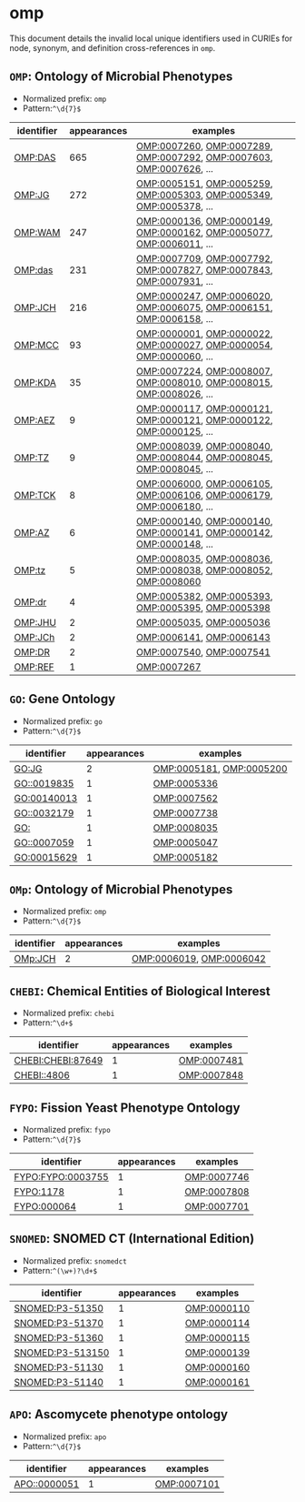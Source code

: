 # omp

This document details the invalid local unique identifiers used in CURIEs
for node, synonym, and definition cross-references in `omp`.


## `OMP`: Ontology of Microbial Phenotypes

- Normalized prefix: `omp`
- Pattern:`^\d{7}$`


| identifier                                |   appearances | examples                                                                                                                                                                                                                                                           |
|-------------------------------------------|---------------|--------------------------------------------------------------------------------------------------------------------------------------------------------------------------------------------------------------------------------------------------------------------|
| [OMP:DAS](https://bioregistry.io/OMP:DAS) |           665 | [OMP:0007260](https://bioregistry.io/OMP:0007260), [OMP:0007289](https://bioregistry.io/OMP:0007289), [OMP:0007292](https://bioregistry.io/OMP:0007292), [OMP:0007603](https://bioregistry.io/OMP:0007603), [OMP:0007626](https://bioregistry.io/OMP:0007626), ... |
| [OMP:JG](https://bioregistry.io/OMP:JG)   |           272 | [OMP:0005151](https://bioregistry.io/OMP:0005151), [OMP:0005259](https://bioregistry.io/OMP:0005259), [OMP:0005303](https://bioregistry.io/OMP:0005303), [OMP:0005349](https://bioregistry.io/OMP:0005349), [OMP:0005378](https://bioregistry.io/OMP:0005378), ... |
| [OMP:WAM](https://bioregistry.io/OMP:WAM) |           247 | [OMP:0000136](https://bioregistry.io/OMP:0000136), [OMP:0000149](https://bioregistry.io/OMP:0000149), [OMP:0000162](https://bioregistry.io/OMP:0000162), [OMP:0005077](https://bioregistry.io/OMP:0005077), [OMP:0006011](https://bioregistry.io/OMP:0006011), ... |
| [OMP:das](https://bioregistry.io/OMP:das) |           231 | [OMP:0007709](https://bioregistry.io/OMP:0007709), [OMP:0007792](https://bioregistry.io/OMP:0007792), [OMP:0007827](https://bioregistry.io/OMP:0007827), [OMP:0007843](https://bioregistry.io/OMP:0007843), [OMP:0007931](https://bioregistry.io/OMP:0007931), ... |
| [OMP:JCH](https://bioregistry.io/OMP:JCH) |           216 | [OMP:0000247](https://bioregistry.io/OMP:0000247), [OMP:0006020](https://bioregistry.io/OMP:0006020), [OMP:0006075](https://bioregistry.io/OMP:0006075), [OMP:0006151](https://bioregistry.io/OMP:0006151), [OMP:0006158](https://bioregistry.io/OMP:0006158), ... |
| [OMP:MCC](https://bioregistry.io/OMP:MCC) |            93 | [OMP:0000001](https://bioregistry.io/OMP:0000001), [OMP:0000022](https://bioregistry.io/OMP:0000022), [OMP:0000027](https://bioregistry.io/OMP:0000027), [OMP:0000054](https://bioregistry.io/OMP:0000054), [OMP:0000060](https://bioregistry.io/OMP:0000060), ... |
| [OMP:KDA](https://bioregistry.io/OMP:KDA) |            35 | [OMP:0007224](https://bioregistry.io/OMP:0007224), [OMP:0008007](https://bioregistry.io/OMP:0008007), [OMP:0008010](https://bioregistry.io/OMP:0008010), [OMP:0008015](https://bioregistry.io/OMP:0008015), [OMP:0008026](https://bioregistry.io/OMP:0008026), ... |
| [OMP:AEZ](https://bioregistry.io/OMP:AEZ) |             9 | [OMP:0000117](https://bioregistry.io/OMP:0000117), [OMP:0000121](https://bioregistry.io/OMP:0000121), [OMP:0000121](https://bioregistry.io/OMP:0000121), [OMP:0000122](https://bioregistry.io/OMP:0000122), [OMP:0000125](https://bioregistry.io/OMP:0000125), ... |
| [OMP:TZ](https://bioregistry.io/OMP:TZ)   |             9 | [OMP:0008039](https://bioregistry.io/OMP:0008039), [OMP:0008040](https://bioregistry.io/OMP:0008040), [OMP:0008044](https://bioregistry.io/OMP:0008044), [OMP:0008045](https://bioregistry.io/OMP:0008045), [OMP:0008045](https://bioregistry.io/OMP:0008045), ... |
| [OMP:TCK](https://bioregistry.io/OMP:TCK) |             8 | [OMP:0006000](https://bioregistry.io/OMP:0006000), [OMP:0006105](https://bioregistry.io/OMP:0006105), [OMP:0006106](https://bioregistry.io/OMP:0006106), [OMP:0006179](https://bioregistry.io/OMP:0006179), [OMP:0006180](https://bioregistry.io/OMP:0006180), ... |
| [OMP:AZ](https://bioregistry.io/OMP:AZ)   |             6 | [OMP:0000140](https://bioregistry.io/OMP:0000140), [OMP:0000140](https://bioregistry.io/OMP:0000140), [OMP:0000141](https://bioregistry.io/OMP:0000141), [OMP:0000142](https://bioregistry.io/OMP:0000142), [OMP:0000148](https://bioregistry.io/OMP:0000148), ... |
| [OMP:tz](https://bioregistry.io/OMP:tz)   |             5 | [OMP:0008035](https://bioregistry.io/OMP:0008035), [OMP:0008036](https://bioregistry.io/OMP:0008036), [OMP:0008038](https://bioregistry.io/OMP:0008038), [OMP:0008052](https://bioregistry.io/OMP:0008052), [OMP:0008060](https://bioregistry.io/OMP:0008060)      |
| [OMP:dr](https://bioregistry.io/OMP:dr)   |             4 | [OMP:0005382](https://bioregistry.io/OMP:0005382), [OMP:0005393](https://bioregistry.io/OMP:0005393), [OMP:0005395](https://bioregistry.io/OMP:0005395), [OMP:0005398](https://bioregistry.io/OMP:0005398)                                                         |
| [OMP:JHU](https://bioregistry.io/OMP:JHU) |             2 | [OMP:0005035](https://bioregistry.io/OMP:0005035), [OMP:0005036](https://bioregistry.io/OMP:0005036)                                                                                                                                                               |
| [OMP:JCh](https://bioregistry.io/OMP:JCh) |             2 | [OMP:0006141](https://bioregistry.io/OMP:0006141), [OMP:0006143](https://bioregistry.io/OMP:0006143)                                                                                                                                                               |
| [OMP:DR](https://bioregistry.io/OMP:DR)   |             2 | [OMP:0007540](https://bioregistry.io/OMP:0007540), [OMP:0007541](https://bioregistry.io/OMP:0007541)                                                                                                                                                               |
| [OMP:REF](https://bioregistry.io/OMP:REF) |             1 | [OMP:0007267](https://bioregistry.io/OMP:0007267)                                                                                                                                                                                                                  |

## `GO`: Gene Ontology

- Normalized prefix: `go`
- Pattern:`^\d{7}$`


| identifier                                        |   appearances | examples                                                                                             |
|---------------------------------------------------|---------------|------------------------------------------------------------------------------------------------------|
| [GO:JG](https://bioregistry.io/GO:JG)             |             2 | [OMP:0005181](https://bioregistry.io/OMP:0005181), [OMP:0005200](https://bioregistry.io/OMP:0005200) |
| [GO::0019835](https://bioregistry.io/GO::0019835) |             1 | [OMP:0005336](https://bioregistry.io/OMP:0005336)                                                    |
| [GO:00140013](https://bioregistry.io/GO:00140013) |             1 | [OMP:0007562](https://bioregistry.io/OMP:0007562)                                                    |
| [GO::0032179](https://bioregistry.io/GO::0032179) |             1 | [OMP:0007738](https://bioregistry.io/OMP:0007738)                                                    |
| [GO:](https://bioregistry.io/GO:)                 |             1 | [OMP:0008035](https://bioregistry.io/OMP:0008035)                                                    |
| [GO::0007059](https://bioregistry.io/GO::0007059) |             1 | [OMP:0005047](https://bioregistry.io/OMP:0005047)                                                    |
| [GO:00015629](https://bioregistry.io/GO:00015629) |             1 | [OMP:0005182](https://bioregistry.io/OMP:0005182)                                                    |

## `OMp`: Ontology of Microbial Phenotypes

- Normalized prefix: `omp`
- Pattern:`^\d{7}$`


| identifier                                |   appearances | examples                                                                                             |
|-------------------------------------------|---------------|------------------------------------------------------------------------------------------------------|
| [OMp:JCH](https://bioregistry.io/OMp:JCH) |             2 | [OMP:0006019](https://bioregistry.io/OMP:0006019), [OMP:0006042](https://bioregistry.io/OMP:0006042) |

## `CHEBI`: Chemical Entities of Biological Interest

- Normalized prefix: `chebi`
- Pattern:`^\d+$`


| identifier                                                    |   appearances | examples                                          |
|---------------------------------------------------------------|---------------|---------------------------------------------------|
| [CHEBI:CHEBI:87649](https://bioregistry.io/CHEBI:CHEBI:87649) |             1 | [OMP:0007481](https://bioregistry.io/OMP:0007481) |
| [CHEBI::4806](https://bioregistry.io/CHEBI::4806)             |             1 | [OMP:0007848](https://bioregistry.io/OMP:0007848) |

## `FYPO`: Fission Yeast Phenotype Ontology

- Normalized prefix: `fypo`
- Pattern:`^\d{7}$`


| identifier                                                    |   appearances | examples                                          |
|---------------------------------------------------------------|---------------|---------------------------------------------------|
| [FYPO:FYPO:0003755](https://bioregistry.io/FYPO:FYPO:0003755) |             1 | [OMP:0007746](https://bioregistry.io/OMP:0007746) |
| [FYPO:1178](https://bioregistry.io/FYPO:1178)                 |             1 | [OMP:0007808](https://bioregistry.io/OMP:0007808) |
| [FYPO:000064](https://bioregistry.io/FYPO:000064)             |             1 | [OMP:0007701](https://bioregistry.io/OMP:0007701) |

## `SNOMED`: SNOMED CT (International Edition)

- Normalized prefix: `snomedct`
- Pattern:`^(\w+)?\d+$`


| identifier                                                  |   appearances | examples                                          |
|-------------------------------------------------------------|---------------|---------------------------------------------------|
| [SNOMED:P3-51350](https://bioregistry.io/SNOMED:P3-51350)   |             1 | [OMP:0000110](https://bioregistry.io/OMP:0000110) |
| [SNOMED:P3-51370](https://bioregistry.io/SNOMED:P3-51370)   |             1 | [OMP:0000114](https://bioregistry.io/OMP:0000114) |
| [SNOMED:P3-51360](https://bioregistry.io/SNOMED:P3-51360)   |             1 | [OMP:0000115](https://bioregistry.io/OMP:0000115) |
| [SNOMED:P3-513150](https://bioregistry.io/SNOMED:P3-513150) |             1 | [OMP:0000139](https://bioregistry.io/OMP:0000139) |
| [SNOMED:P3-51130](https://bioregistry.io/SNOMED:P3-51130)   |             1 | [OMP:0000160](https://bioregistry.io/OMP:0000160) |
| [SNOMED:P3-51140](https://bioregistry.io/SNOMED:P3-51140)   |             1 | [OMP:0000161](https://bioregistry.io/OMP:0000161) |

## `APO`: Ascomycete phenotype ontology

- Normalized prefix: `apo`
- Pattern:`^\d{7}$`


| identifier                                          |   appearances | examples                                          |
|-----------------------------------------------------|---------------|---------------------------------------------------|
| [APO::0000051](https://bioregistry.io/APO::0000051) |             1 | [OMP:0007101](https://bioregistry.io/OMP:0007101) |

